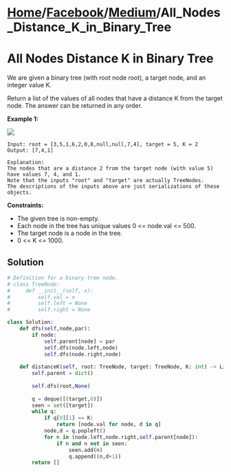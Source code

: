 # [Home](./../..)/[Facebook](./..)/[Medium](./)/All_Nodes_Distance_K_in_Binary_Tree
<h1>All Nodes Distance K in Binary Tree</h1>

<p>
We are given a binary tree (with root node root), a target node, and an integer value K.

Return a list of the values of all nodes that have a distance K from the target node.  The answer can be returned in any order.
</p>

<b>Example 1:</b>

<img src="https://s3-lc-upload.s3.amazonaws.com/uploads/2018/06/28/sketch0.png">

    Input: root = [3,5,1,6,2,0,8,null,null,7,4], target = 5, K = 2
    Output: [7,4,1]

    Explanation: 
    The nodes that are a distance 2 from the target node (with value 5)
    have values 7, 4, and 1.
    Note that the inputs "root" and "target" are actually TreeNodes.
    The descriptions of the inputs above are just serializations of these objects.

<b>Constraints:</b>

- The given tree is non-empty.
- Each node in the tree has unique values 0 <= node.val <= 500.
- The target node is a node in the tree.
- 0 <= K <= 1000.

<h2>Solution</h2>

```python
# Definition for a binary tree node.
# class TreeNode:
#     def __init__(self, x):
#         self.val = x
#         self.left = None
#         self.right = None

class Solution:
    def dfs(self,node,par):
        if node:
            self.parent[node] = par
            self.dfs(node.left,node)
            self.dfs(node.right,node)
            
    def distanceK(self, root: TreeNode, target: TreeNode, K: int) -> List[int]:
        self.parent = dict()
        
        self.dfs(root,None)
        
        q = deque([(target,0)])
        seen = set([target])
        while q:
            if q[0][1] == K:
                return [node.val for node, d in q]
            node,d = q.popleft()
            for n in (node.left,node.right,self.parent[node]):
                if n and n not in seen:
                    seen.add(n)
                    q.append((n,d+1))
        return []
```
